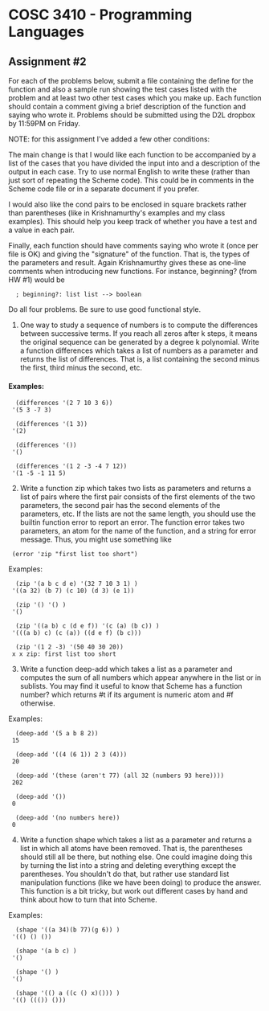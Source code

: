# COSC 3410 - Programming Languages
## Assignment #2

For each of the problems below, submit a file containing the define for the function and also a sample run showing the test cases listed with the problem and at least two other test cases which you make up. Each function should contain a comment giving a brief description of the function and saying who wrote it.
Problems should be submitted using the D2L dropbox by 11:59PM on Friday.

NOTE: for this assignment I've added a few other conditions:

The main change is that I would like each function to be accompanied by a list of the cases that you have divided the input into and a description of the output in each case. Try to use normal English to write these (rather than just sort of repeating the Scheme code). This could be in comments in the Scheme code file or in a separate document if you prefer.

I would also like the cond pairs to be enclosed in square brackets rather than parentheses (like in Krishnamurthy's examples and my class examples). This should help you keep track of whether you have a test and a value in each pair.

Finally, each function should have comments saying who wrote it (once per file is OK) and giving the "signature" of the function. That is, the types of the parameters and result. Again Krishnamurthy gives these as one-line comments when introducing new functions. For instance, beginning? (from HW #1) would be
```
  ; beginning?: list list --> boolean
````
Do all four problems. Be sure to use good functional style.

1. One way to study a sequence of numbers is to compute the differences between successive terms. If you reach all zeros after k steps, it means the original sequence can be generated by a degree k polynomial. Write a function differences which takes a list of numbers as a parameter and returns the list of differences. That is, a list containing the second minus the first, third minus the second, etc.

#### Examples:
```
  (differences '(2 7 10 3 6))
 '(5 3 -7 3)
```
```
  (differences '(1 3))
 '(2)
```
```
  (differences '())
 '()
```
```
  (differences '(1 2 -3 -4 7 12))
 '(1 -5 -1 11 5)
```
2. Write a function zip which takes two lists as parameters and returns a list of pairs where the first pair consists of the first elements of the two parameters, the second pair has the second elements of the parameters, etc. If the lists are not the same length, you should use the builtin function error to report an error. The function error takes two parameters, an atom for the name of the function, and a string for error message. Thus, you might use something like
```
 (error 'zip "first list too short")
 ```
Examples:
```
  (zip '(a b c d e) '(32 7 10 3 1) )
 '((a 32) (b 7) (c 10) (d 3) (e 1))
```
```
  (zip '() '() )
 '()
```
```
  (zip '((a b) c (d e f)) '(c (a) (b c)) )
 '(((a b) c) (c (a)) ((d e f) (b c)))
```
```
  (zip '(1 2 -3) '(50 40 30 20))
 x x zip: first list too short
 ```
3. Write a function deep-add which takes a list as a parameter and computes the sum of all numbers which appear anywhere in the list or in sublists. You may find it useful to know that Scheme has a function number? which returns #t if its argument is numeric atom and #f otherwise.

Examples:
```
  (deep-add '(5 a b 8 2))
 15
```
```
  (deep-add '((4 (6 1)) 2 3 (4)))
 20
```
```
  (deep-add '(these (aren't 77) (all 32 (numbers 93 here))))
 202
```
```
  (deep-add '())
 0
```
```
  (deep-add '(no numbers here))
 0
 ```
4. Write a function shape which takes a list as a parameter and returns a list in which all atoms have been removed. That is, the parentheses should still all be there, but nothing else. One could imagine doing this by turning the list into a string and deleting everything except the parentheses. You shouldn't do that, but rather use standard list manipulation functions (like we have been doing) to produce the answer. This function is a bit tricky, but work out different cases by hand and think about how to turn that into Scheme.

Examples:
```
  (shape '((a 34)(b 77)(g 6)) )
 '(() () ())
```
```
  (shape '(a b c) )
 '()
```
```
  (shape '() )
 '()
```
```
  (shape '(() a ((c () x)())) )
 '(() ((()) ()))
 ```
